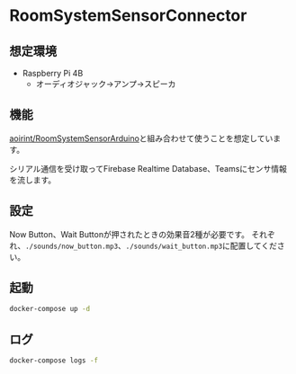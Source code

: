 # RoomSystemSensorConnector

## 想定環境
- Raspberry Pi 4B
  - オーディオジャック→アンプ→スピーカ

## 機能
[aoirint/RoomSystemSensorArduino](https://github.com/aoirint/RoomSystemSensorArduino)と組み合わせて使うことを想定しています。

シリアル通信を受け取ってFirebase Realtime Database、Teamsにセンサ情報を流します。

## 設定
Now Button、Wait Buttonが押されたときの効果音2種が必要です。
それぞれ、`./sounds/now_button.mp3`、`./sounds/wait_button.mp3`に配置してください。

## 起動
```bash
docker-compose up -d
```

## ログ
```bash
docker-compose logs -f
```
